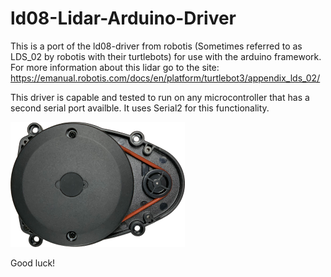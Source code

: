 # ld08-Lidar-Arduino-Driver
This is a port of the ld08-driver from robotis (Sometimes referred to as LDS_02 by robotis with their turtlebots) for use with the arduino framework. For more information about this lidar go to the site: https://emanual.robotis.com/docs/en/platform/turtlebot3/appendix_lds_02/

This driver is capable and tested to run on any microcontroller that has a second serial port availble. It uses Serial2 for this functionality. 

![image](assets/lds_ld08_top_small.png)

Good luck!
